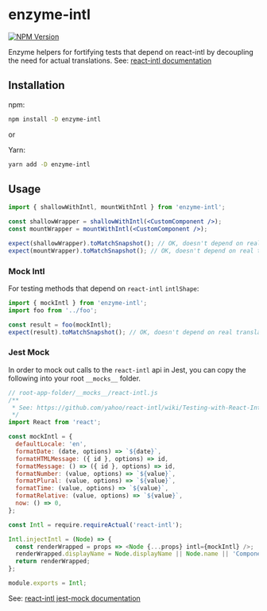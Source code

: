 # enzyme-intl

[![NPM Version](https://img.shields.io/npm/v/enzyme-intl.svg?style=for-the-badge&logo=npm)](https://www.npmjs.org/package/enzyme-intl)

Enzyme helpers for fortifying tests that depend on react-intl by decoupling the need for actual translations. See: [react-intl documentation](https://github.com/yahoo/react-intl/wiki/Testing-with-React-Intl#helper-function-1)

## Installation

npm:

```sh
npm install -D enzyme-intl
```

or

Yarn:

```sh
yarn add -D enzyme-intl
```

## Usage

```jsx
import { shallowWithIntl, mountWithIntl } from 'enzyme-intl';

const shallowWrapper = shallowWithIntl(<CustomComponent />);
const mountWrapper = mountWithIntl(<CustomComponent />);

expect(shallowWrapper).toMatchSnapshot(); // OK, doesn't depend on real translations
expect(mountWrapper).toMatchSnapshot(); // OK, doesn't depend on real translations
```

### Mock Intl

For testing methods that depend on `react-intl` `intlShape`:

```js
import { mockIntl } from 'enzyme-intl';
import foo from '../foo';

const result = foo(mockIntl);
expect(result).toMatchSnapshot(); // OK, doesn't depend on real translations
```

### Jest Mock

In order to mock out calls to the `react-intl` api in Jest, you can copy the following into your root `__mocks__` folder.

```js
// root-app-folder/__mocks__/react-intl.js
/**
 * See: https://github.com/yahoo/react-intl/wiki/Testing-with-React-Intl#jest-mock
 */
import React from 'react';

const mockIntl = {
  defaultLocale: 'en',
  formatDate: (date, options) => `${date}`,
  formatHTMLMessage: ({ id }, options) => id,
  formatMessage: () => ({ id }, options) => id,
  formatNumber: (value, options) => `${value}`,
  formatPlural: (value, options) => `${value}`,
  formatTime: (value, options) => `${value}`,
  formatRelative: (value, options) => `${value}`,
  now: () => 0,
};

const Intl = require.requireActual('react-intl');

Intl.injectIntl = (Node) => {
  const renderWrapped = props => <Node {...props} intl={mockIntl} />;
  renderWrapped.displayName = Node.displayName || Node.name || 'Component';
  return renderWrapped;
};

module.exports = Intl;
```

See: [react-intl jest-mock documentation](https://github.com/yahoo/react-intl/wiki/Testing-with-React-Intl#jest-mock)
